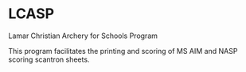 # LCASP
Lamar Christian Archery for Schools Program

This program facilitates the printing and scoring of MS AIM and NASP scoring scantron sheets.   
